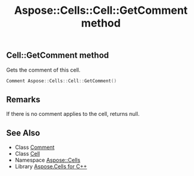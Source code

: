 ﻿---
title: Aspose::Cells::Cell::GetComment method
linktitle: GetComment
second_title: Aspose.Cells for C++ API Reference
description: 'Aspose::Cells::Cell::GetComment method. Gets the comment of this cell in C++.'
type: docs
weight: 6300
url: /cpp/aspose.cells/cell/getcomment/
---
## Cell::GetComment method


Gets the comment of this cell.

```cpp
Comment Aspose::Cells::Cell::GetComment()
```

## Remarks


If there is no comment applies to the cell, returns null. 
## See Also

* Class [Comment](../../comment/)
* Class [Cell](../)
* Namespace [Aspose::Cells](../../)
* Library [Aspose.Cells for C++](../../../)
